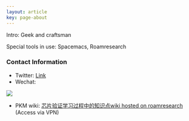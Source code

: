 ```yaml
---
layout: article
key: page-about
---
```


Intro: Geek and craftsman 

Special tools in use: Spacemacs, Roamresearch

### Contact Information
* Twitter: [Link](https://twitter.com/Jeson50084885)
* Wechat:

![](https://image-icons.oss-cn-beijing.aliyuncs.com/img/mmqrcode1626076198560.png)

* PKM wiki: [芯片验证学习过程中的知识点wiki hosted on roamresearch](https://roamresearch.com/#/app/computationalmaterials/page/9wvQ7qU9j) (Access via VPN)
